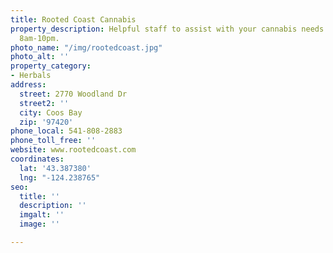 ```yaml
---
title: Rooted Coast Cannabis
property_description: Helpful staff to assist with your cannabis needs. Open daily
  8am-10pm.
photo_name: "/img/rootedcoast.jpg"
photo_alt: ''
property_category:
- Herbals
address:
  street: 2770 Woodland Dr
  street2: ''
  city: Coos Bay
  zip: '97420'
phone_local: 541-808-2883
phone_toll_free: ''
website: www.rootedcoast.com
coordinates:
  lat: '43.387380'
  lng: "-124.238765"
seo:
  title: ''
  description: ''
  imgalt: ''
  image: ''

---
```


